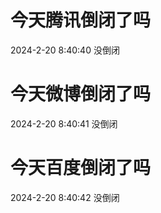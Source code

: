 # 今天腾讯倒闭了吗

2024-2-20 8:40:40 没倒闭

# 今天微博倒闭了吗

2024-2-20 8:40:41 没倒闭

# 今天百度倒闭了吗

2024-2-20 8:40:42 没倒闭

